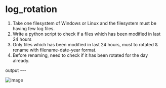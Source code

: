 # log_rotation

1) Take one filesystem of Windows or Linux and the filesystem must be having few log files.
2) Write a python script to check if a files which has been modified in last 24 hours
3) Only files which has been modified in last 24 hours, must to rotated & rename with filename-date-year format.
4) Before renaming, need to check if it has been rotated for the day already.


output --- 

![image](https://github.com/Deepti000/log_rotation/assets/65061604/62a06270-5457-433b-b743-45f5af10bc40)
